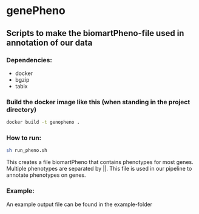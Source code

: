 # genePheno
## Scripts to make the biomartPheno-file used in annotation of our data

### Dependencies:
* docker
* bgzip
* tabix

### Build the docker image like this (when standing in the project directory)
```sh
docker build -t genopheno .
```

### How to run:
```sh
sh run_pheno.sh
```
This creates a file biomartPheno that contains phenotypes for most genes. Multiple phenotypes are separated by ||. This file is used in our pipeline to annotate phenotypes on genes.

### Example:
An example output file can be found in the example-folder